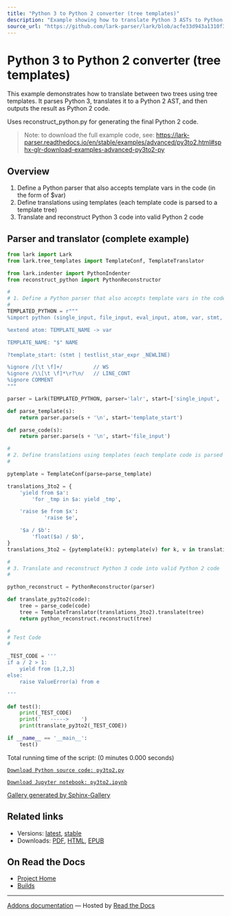 ```yaml
---
title: "Python 3 to Python 2 converter (tree templates)"
description: "Example showing how to translate Python 3 ASTs to Python 2 using Lark tree templates and a reconstructor. Includes a Lark grammar that accepts template variables and a translator that rewrites parsed templates."
source_url: "https://github.com/lark-parser/lark/blob/acfe33d943a1310f3ca26145eb2896bc5c4955c9/docs/examples/advanced/py3to2.rst"
---
```


# Python 3 to Python 2 converter (tree templates)

This example demonstrates how to translate between two trees using tree templates.
It parses Python 3, translates it to a Python 2 AST, and then outputs the result as Python 2 code.

Uses reconstruct_python.py for generating the final Python 2 code.

> Note: to download the full example code, see: https://lark-parser.readthedocs.io/en/stable/examples/advanced/py3to2.html#sphx-glr-download-examples-advanced-py3to2-py

## Overview

1. Define a Python parser that also accepts template vars in the code (in the form of $var)
2. Define translations using templates (each template code is parsed to a template tree)
3. Translate and reconstruct Python 3 code into valid Python 2 code

## Parser and translator (complete example)

```python
from lark import Lark
from lark.tree_templates import TemplateConf, TemplateTranslator

from lark.indenter import PythonIndenter
from reconstruct_python import PythonReconstructor

#
# 1. Define a Python parser that also accepts template vars in the code (in the form of $var)
#
TEMPLATED_PYTHON = r"""
%import python (single_input, file_input, eval_input, atom, var, stmt, expr, testlist_star_expr, _NEWLINE, _INDENT, _DEDENT, COMMENT, NAME)

%extend atom: TEMPLATE_NAME -> var

TEMPLATE_NAME: "$" NAME

?template_start: (stmt | testlist_star_expr _NEWLINE)

%ignore /[\t \f]+/          // WS
%ignore /\\[\t \f]*\r?\n/   // LINE_CONT
%ignore COMMENT
"""

parser = Lark(TEMPLATED_PYTHON, parser='lalr', start=['single_input', 'file_input', 'eval_input', 'template_start'], postlex=PythonIndenter(), maybe_placeholders=False)

def parse_template(s):
    return parser.parse(s + '\n', start='template_start')

def parse_code(s):
    return parser.parse(s + '\n', start='file_input')

#
# 2. Define translations using templates (each template code is parsed to a template tree)
#

pytemplate = TemplateConf(parse=parse_template)

translations_3to2 = {
    'yield from $a':
        'for _tmp in $a: yield _tmp',

    'raise $e from $x':
            'raise $e',

    '$a / $b':
        'float($a) / $b',
}
translations_3to2 = {pytemplate(k): pytemplate(v) for k, v in translations_3to2.items()}

#
# 3. Translate and reconstruct Python 3 code into valid Python 2 code
#

python_reconstruct = PythonReconstructor(parser)

def translate_py3to2(code):
    tree = parse_code(code)
    tree = TemplateTranslator(translations_3to2).translate(tree)
    return python_reconstruct.reconstruct(tree)

#
# Test Code
#

_TEST_CODE = '''
if a / 2 > 1:
    yield from [1,2,3]
else:
    raise ValueError(a) from e

'''

def test():
    print(_TEST_CODE)
    print('   ----->    ')
    print(translate_py3to2(_TEST_CODE))

if __name__ == '__main__':
    test()

```

Total running time of the script: (0 minutes 0.000 seconds)

[`Download Python source code: py3to2.py`](https://lark-parser.readthedocs.io/en/stable/_downloads/347194332333371dddab71778db00fd5/py3to2.py)

[`Download Jupyter notebook: py3to2.ipynb`](https://lark-parser.readthedocs.io/en/stable/_downloads/c1123c2587eda70bc64752df00c577b1/py3to2.ipynb)

[Gallery generated by Sphinx-Gallery](https://sphinx-gallery.github.io/)

## Related links

- Versions: [latest](https://lark-parser.readthedocs.io/en/latest/examples/advanced/py3to2.html), [stable](https://lark-parser.readthedocs.io/en/stable/examples/advanced/py3to2.html)
- Downloads: [PDF](https://lark-parser.readthedocs.io/_/downloads/en/stable/pdf/), [HTML](https://lark-parser.readthedocs.io/_/downloads/en/stable/htmlzip/), [EPUB](https://lark-parser.readthedocs.io/_/downloads/en/stable/epub/)

## On Read the Docs

- [Project Home](https://app.readthedocs.org/projects/lark-parser/?utm_source=lark-parser&utm_content=flyout)
- [Builds](https://app.readthedocs.org/projects/lark-parser/builds/?utm_source=lark-parser&utm_content=flyout)

---

[Addons documentation](https://docs.readthedocs.io/page/addons.html?utm_source=lark-parser&utm_content=flyout) — Hosted by [Read the Docs](https://about.readthedocs.com/?utm_source=lark-parser&utm_content=flyout)
